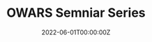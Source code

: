 ---
# Documentation: https://sourcethemes.com/academic/docs/managing-content/

title: "OWARS Semniar Series"
summary: "One World Actuarial Research Seminar Series, with online seminars held on Wednesdays fortnightly."
date: "2022-06-01T00:00:00Z" 
# date as to be earlier than today's date for the page to show; default is to set to package's last update date

# Optional external URL for project (replaces project detail page).
external_link: "https://owars.info/"

# Featured image
# To use, add an image named `featured.jpg/png` to your page's folder.
# Focal points: Smart, Center, TopLeft, Top, TopRight, Left, Right, BottomLeft, Bottom, BottomRight.
# image:
#   caption: ""
#   focal_point: ""
#   preview_only: false

# Custom links (optional).
#   Uncomment and edit lines below to show custom links.
# links:
# - name: Follow
#   url: https://twitter.com
#   icon_pack: fab
#   icon: twitter

# url_code: ""
# url_pdf: ""
# url_slides: ""
# url_video: ""

# Slides (optional).
#   Associate this project with Markdown slides.
#   Simply enter your slide deck's filename without extension.
#   E.g. `slides = "example-slides"` references `content/slides/example-slides.md`.
#   Otherwise, set `slides = ""`.
# slides: ""
---